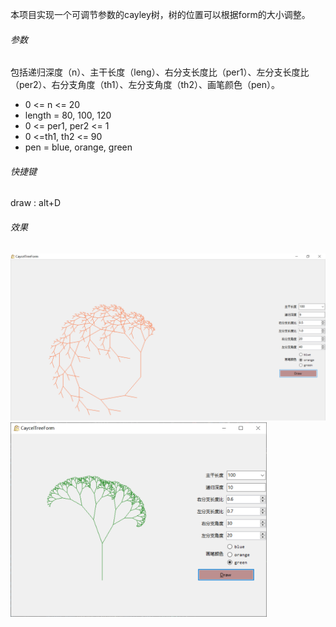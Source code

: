 本项目实现一个可调节参数的cayley树，树的位置可以根据form的大小调整。

###### 参数

包括递归深度（n）、主干长度（leng）、右分支长度比（per1）、左分支长度比（per2）、右分支角度（th1）、左分支角度（th2）、画笔颜色（pen）。

- 0 <= n <= 20
- length = 80, 100, 120
- 0 <= per1, per2 <= 1
- 0 <=th1, th2 <= 90
- pen = blue, orange,  green

###### 快捷键

draw : alt+D

###### 效果

<img src="bigDisplay.png" alt="image-20220404100156901" style="zoom:80%;" />

<img src="display.png" alt="image-20220403235334865" style="zoom:40%;" />